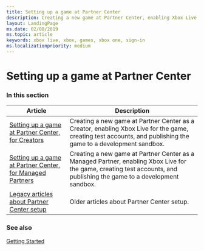 ```yaml
---
title: Setting up a game at Partner Center
description: Creating a new game at Partner Center, enabling Xbox Live for the game, and publishing the game to a development sandbox.
layout: LandingPage
ms.date: 02/08/2019
ms.topic: article
keywords: xbox live, xbox, games, xbox one, sign-in
ms.localizationpriority: medium
---
```

# Setting up a game at Partner Center


### In this section

| Article | Description |
|---------|-------------|
| [Setting up a game at Partner Center, for Creators](live-setup-partner-center-creators.md) | Creating a new game at Partner Center as a Creator, enabling Xbox Live for the game, creating test accounts, and publishing the game to a development sandbox. |
| [Setting up a game at Partner Center, for Managed Partners](live-setup-partner-center-partners.md) | Creating a new game at Partner Center as a Managed Partner, enabling Xbox Live for the game, creating test accounts, and publishing the game to a development sandbox. |
| [Legacy articles about Partner Center setup](legacy/live-legacy-nav.md) | Older articles about Partner Center setup. |


### See also

[Getting Started](../live-getstarted-nav.md)
